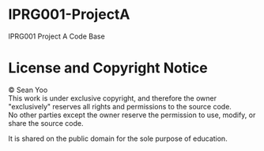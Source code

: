 # IPRG001-ProjectA
IPRG001 Project A Code Base

# License and Copyright Notice
© Sean Yoo  
This work is under exclusive copyright, and therefore the owner "exclusively" reserves all rights and permissions to the source code.  
No other parties except the owner reserve the permission to use, modify, or share the source code.

It is shared on the public domain for the sole purpose of education.
